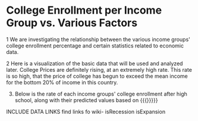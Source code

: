 # College Enrollment per Income Group vs. Various Factors

1 We are investigating the relationship between the various income groups' college enrollment percentage and certain statistics related to economic data.



2 Here is a visualization of the basic data that will be used and analyzed later. College Prices are definitely rising, at an extremely high rate. This rate is so high, that the price of college has begun to exceed the mean income for the bottom 20% of income in this country.

3. Below is the rate of each income groups' college enrollment after high school, along with their predicted values based on {{{}}}}}

INCLUDE DATA LINKS
find links fo wiki- isRecession isExpansion

